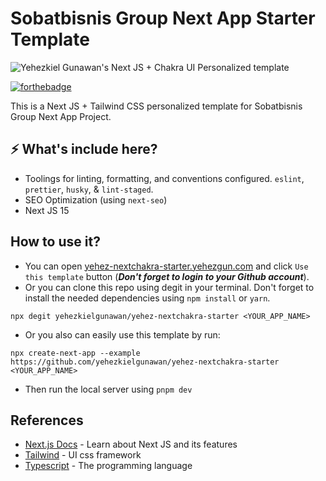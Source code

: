 # Sobatbisnis Group Next App Starter Template
![Yehezkiel Gunawan's Next JS + Chakra UI Personalized template](https://res.cloudinary.com/dakonxtdt/image/upload/v1745290166/80d04d4f-e211-4ce6-b944-05e26bf0aad5_ou5xvz.svg)


[![forthebadge](https://res.cloudinary.com/yehez/image/upload/v1635325228/made-by-typescript_mz1tue.svg)](https://forthebadge.com)

This is a Next JS + Tailwind CSS personalized template for Sobatbisnis Group Next App Project.

## ⚡ What's include here?

- Toolings for linting, formatting, and conventions configured.
  `eslint`, `prettier`, `husky`, & `lint-staged`.
- SEO Optimization (using `next-seo`)
- Next JS 15

## How to use it?

- You can open [yehez-nextchakra-starter.yehezgun.com](https://yehez-nextchakra-starter.yehezgun.com) and click `Use this template` button (**_Don't forget to login to your Github account_**).
- Or you can clone this repo using degit in your terminal. Don't forget to install the needed dependencies using `npm install` or `yarn`.

```
npx degit yehezkielgunawan/yehez-nextchakra-starter <YOUR_APP_NAME>
```

- Or you also can easily use this template by run:

```
npx create-next-app --example https://github.com/yehezkielgunawan/yehez-nextchakra-starter <YOUR_APP_NAME>
```

- Then run the local server using `pnpm dev`

## References

- [Next.js Docs](https://nextjs.org/docs/getting-started) - Learn about Next JS and its features
- [Tailwind](https://tailwindcss.com/docs/) - UI css framework
- [Typescript](https://www.typescriptlang.org/) - The programming language